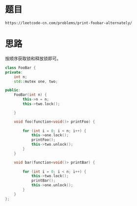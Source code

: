 # 题目
`https://leetcode-cn.com/problems/print-foobar-alternately/`

# 思路
按顺序获取锁和释放锁即可。

```cpp
class FooBar {
private:
    int n;
    std::mutex one, two;

public:
    FooBar(int n) {
        this->n = n;
        this->two.lock();

    }

    void foo(function<void()> printFoo) {
        
        for (int i = 0; i < n; i++) {
        	this->one.lock();
        	printFoo();
            this->two.unlock();
        }
    }

    void bar(function<void()> printBar) {
        
        for (int i = 0; i < n; i++) {
        	this->two.lock();
        	printBar();
            this->one.unlock();
        }
    }
};
```
